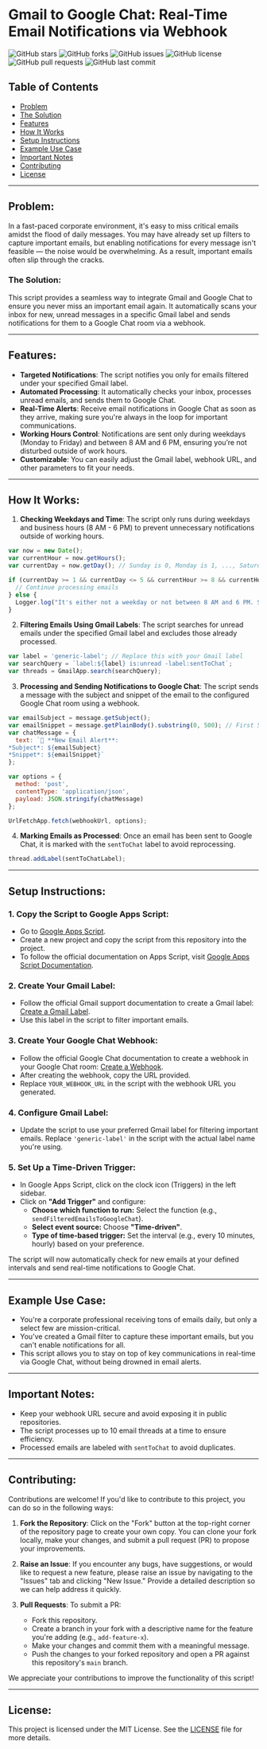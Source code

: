 
# Gmail to Google Chat: Real-Time Email Notifications via Webhook

![GitHub stars](https://img.shields.io/github/stars/charithjayasanka/Gmail2GoogleChat?style=social)
![GitHub forks](https://img.shields.io/github/forks/charithjayasanka/Gmail2GoogleChat?style=social)
![GitHub issues](https://img.shields.io/github/issues/charithjayasanka/Gmail2GoogleChat)
![GitHub license](https://img.shields.io/github/license/charithjayasanka/Gmail2GoogleChat)
![GitHub pull requests](https://img.shields.io/github/issues-pr/charithjayasanka/Gmail2GoogleChat)
![GitHub last commit](https://img.shields.io/github/last-commit/charithjayasanka/Gmail2GoogleChat)

## Table of Contents

- [Problem](#problem)
- [The Solution](#the-solution)
- [Features](#features)
- [How It Works](#how-it-works)
- [Setup Instructions](#setup-instructions)
- [Example Use Case](#example-use-case)
- [Important Notes](#important-notes)
- [Contributing](#contributing)
- [License](#license)

---

## Problem:

In a fast-paced corporate environment, it's easy to miss critical emails amidst the flood of daily messages. You may have already set up filters to capture important emails, but enabling notifications for every message isn't feasible — the noise would be overwhelming. As a result, important emails often slip through the cracks.

### The Solution:

This script provides a seamless way to integrate Gmail and Google Chat to ensure you never miss an important email again. It automatically scans your inbox for new, unread messages in a specific Gmail label and sends notifications for them to a Google Chat room via a webhook.

---

## Features:

- **Targeted Notifications**: The script notifies you only for emails filtered under your specified Gmail label.
- **Automated Processing**: It automatically checks your inbox, processes unread emails, and sends them to Google Chat.
- **Real-Time Alerts**: Receive email notifications in Google Chat as soon as they arrive, making sure you're always in the loop for important communications.
- **Working Hours Control**: Notifications are sent only during weekdays (Monday to Friday) and between 8 AM and 6 PM, ensuring you’re not disturbed outside of work hours.
- **Customizable**: You can easily adjust the Gmail label, webhook URL, and other parameters to fit your needs.

---

## How It Works:

1. **Checking Weekdays and Time**: The script only runs during weekdays and business hours (8 AM - 6 PM) to prevent unnecessary notifications outside of working hours.

```javascript
var now = new Date();
var currentHour = now.getHours();
var currentDay = now.getDay(); // Sunday is 0, Monday is 1, ..., Saturday is 6

if (currentDay >= 1 && currentDay <= 5 && currentHour >= 8 && currentHour <= 18) {
  // Continue processing emails
} else {
  Logger.log("It's either not a weekday or not between 8 AM and 6 PM. Skipping email processing.");
}
```

2. **Filtering Emails Using Gmail Labels**: The script searches for unread emails under the specified Gmail label and excludes those already processed.

```javascript
var label = 'generic-label'; // Replace this with your Gmail label
var searchQuery = `label:${label} is:unread -label:sentToChat`;
var threads = GmailApp.search(searchQuery);
```

3. **Processing and Sending Notifications to Google Chat**: The script sends a message with the subject and snippet of the email to the configured Google Chat room using a webhook.

```javascript
var emailSubject = message.getSubject();
var emailSnippet = message.getPlainBody().substring(0, 500); // First 500 characters of the email body
var chatMessage = {
  text: `📧 **New Email Alert**:
*Subject*: ${emailSubject}
*Snippet*: ${emailSnippet}`
};

var options = {
  method: 'post',
  contentType: 'application/json',
  payload: JSON.stringify(chatMessage)
};

UrlFetchApp.fetch(webhookUrl, options);
```

4. **Marking Emails as Processed**: Once an email has been sent to Google Chat, it is marked with the `sentToChat` label to avoid reprocessing.

```javascript
thread.addLabel(sentToChatLabel);
```

---

## Setup Instructions:

### 1. Copy the Script to Google Apps Script:
- Go to [Google Apps Script](https://script.google.com/).
- Create a new project and copy the script from this repository into the project.
- To follow the official documentation on Apps Script, visit [Google Apps Script Documentation](https://developers.google.com/apps-script).

### 2. Create Your Gmail Label:
- Follow the official Gmail support documentation to create a Gmail label: [Create a Gmail Label](https://support.google.com/mail/answer/118708?hl=en&co=GENIE.Platform%3DDesktop).
- Use this label in the script to filter important emails.

### 3. Create Your Google Chat Webhook:
- Follow the official Google Chat documentation to create a webhook in your Google Chat room: [Create a Webhook](https://developers.google.com/workspace/chat/quickstart/webhooks#create_a_webhook).
- After creating the webhook, copy the URL provided.
- Replace `YOUR_WEBHOOK_URL` in the script with the webhook URL you generated.

### 4. Configure Gmail Label:
- Update the script to use your preferred Gmail label for filtering important emails. Replace `'generic-label'` in the script with the actual label name you're using.

### 5. Set Up a Time-Driven Trigger:
- In Google Apps Script, click on the clock icon (Triggers) in the left sidebar.
- Click on **"Add Trigger"** and configure:
    - **Choose which function to run:** Select the function (e.g., `sendFilteredEmailsToGoogleChat`).
    - **Select event source:** Choose **"Time-driven"**.
    - **Type of time-based trigger:** Set the interval (e.g., every 10 minutes, hourly) based on your preference.

The script will now automatically check for new emails at your defined intervals and send real-time notifications to Google Chat.

---

## Example Use Case:

- You're a corporate professional receiving tons of emails daily, but only a select few are mission-critical.
- You’ve created a Gmail filter to capture these important emails, but you can't enable notifications for all.
- This script allows you to stay on top of key communications in real-time via Google Chat, without being drowned in email alerts.

---

## Important Notes:
- Keep your webhook URL secure and avoid exposing it in public repositories.
- The script processes up to 10 email threads at a time to ensure efficiency.
- Processed emails are labeled with `sentToChat` to avoid duplicates.

---

## Contributing:

Contributions are welcome! If you'd like to contribute to this project, you can do so in the following ways:

1. **Fork the Repository**: Click on the "Fork" button at the top-right corner of the repository page to create your own copy. You can clone your fork locally, make your changes, and submit a pull request (PR) to propose your improvements.

2. **Raise an Issue**: If you encounter any bugs, have suggestions, or would like to request a new feature, please raise an issue by navigating to the "Issues" tab and clicking "New Issue." Provide a detailed description so we can help address it quickly.

3. **Pull Requests**: To submit a PR:
    - Fork this repository.
    - Create a branch in your fork with a descriptive name for the feature you're adding (e.g., `add-feature-x`).
    - Make your changes and commit them with a meaningful message.
    - Push the changes to your forked repository and open a PR against this repository's `main` branch.

We appreciate your contributions to improve the functionality of this script!

---

## License:

This project is licensed under the MIT License. See the [LICENSE](LICENSE) file for more details.
